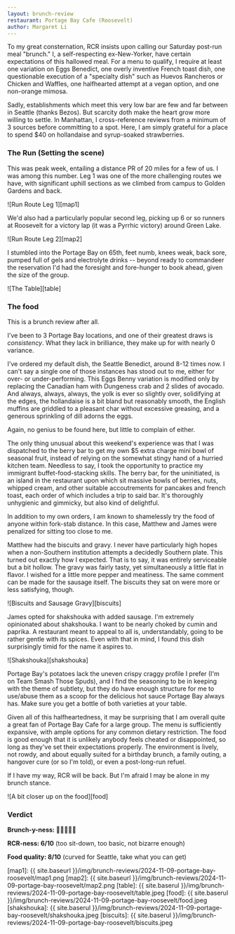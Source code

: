 ```yaml
---
layout: brunch-review
restaurant: Portage Bay Cafe (Roosevelt)
author: Margaret Li
---
```


To my great consternation, RCR insists upon calling our Saturday post-run meal "brunch." I, a self-respecting ex-New-Yorker, have certain expectations of this hallowed meal. For a menu to qualify, I require at least one variation on Eggs Benedict, one overly inventive French toast dish, one questionable execution of a "specialty dish" such as Huevos Rancheros or Chicken and Waffles, one halfhearted attempt at a vegan option, and one non-orange mimosa. 

Sadly, establishments which meet this very low bar are few and far between in Seattle (thanks Bezos). But scarcity doth make the heart grow more willing to settle. In Manhattan, I cross-reference reviews from a minimum of 3 sources before committing to a spot. Here, I am simply grateful for a place to spend $40 on hollandaise and syrup-soaked strawberries.

### The Run (Setting the scene)

This was peak week, entailing a distance PR of 20 miles for a few of us. I was among this number.
Leg 1 was one of the more challenging routes we have, with significant uphill sections as we climbed from campus to Golden Gardens and back.

![Run Route Leg 1][map1]

We'd also had a particularly popular second leg, picking up 6 or so runners at Roosevelt for a victory lap (it was a Pyrrhic victory) around Green Lake.

![Run Route Leg 2][map2]

I stumbled into the Portage Bay on 65th, feet numb, knees weak, back sore, pumped full of gels and electrolyte drinks -- beyond ready to commandeer the reservation I'd had the foresight and fore-hunger to book ahead, given the size of the group.

![The Table][table]


### The food

This is a brunch review after all.

I've been to 3 Portage Bay locations, and one of their greatest draws is *consistency*. What they lack in brilliance, they make up for with nearly 0 variance. 

I've ordered my default dish, the Seattle Benedict, around 8-12 times now. I can't say a single one of those instances has stood out to me, either for over- or under-performing. This Eggs Benny variation is modified only by replacing the Canadian ham with Dungeness crab and 2 slides of avocado. And always, always, always, the yolk is ever so slightly over, solidifying at the edges, the hollandaise is a bit bland but reasonably smooth, the English muffins are griddled to a pleasant char without excessive greasing, and a generous sprinkling of dill adorns the eggs. 

Again, no genius to be found here, but little to complain of either. 

The only thing unusual about this weekend's experience was that I was dispatched to the berry bar to get my own $5 extra charge mini bowl of seasonal fruit, instead of relying on the somewhat stingy hand of a hurried kitchen team. Needless to say, I took the opportunity to practice my immigrant buffet-food-stacking skills. The berry bar, for the uninitiated, is an island in the restaurant upon which sit massive bowls of berries, nuts, whipped cream, and other suitable accoutrements for pancakes and french toast, each order of which includes a trip to said bar. It's thoroughly unhygienic and gimmicky, but also kind of delightful.

In addition to my own orders, I am known to shamelessly try the food of anyone within fork-stab distance. In this case, Matthew and James were penalized for sitting too close to me. 

Matthew had the biscuits and gravy. I never have particularly high hopes when a non-Southern institution attempts a decidedly Southern plate. This turned out exactly how I expected. That is to say, it was entirely serviceable but a bit hollow. The gravy was fairly tasty, yet simultaneously a little flat in flavor. I wished for a little more pepper and meatiness. The same comment can be made for the sausage itself. The biscuits they sat on were more or less satisfying, though.

![Biscuits and Sausage Gravy][biscuits]

James opted for shakshouka with added sausage. I'm extremely opinionated about shakshouka. I want to be nearly choked by cumin and paprika. A restaurant meant to appeal to all is, understandably, going to be rather gentle with its spices. Even with that in mind, I found this dish surprisingly timid for the name it aspires to.

![Shakshouka][shakshouka]

Portage Bay's potatoes lack the uneven crispy craggy profile I prefer (I'm on Team Smash Those Spuds), and I find the seasoning to be in keeping with the theme of subtlety, but they do have enough structure for me to use/abuse them as a scoop for the delicious hot sauce Portage Bay always has. Make sure you get a bottle of both varieties at your table.

Given all of this halfheartedness, it may be surprising that I am overall quite a great fan of Portage Bay Cafe for a large group. The menu is sufficiently expansive, with ample options for any common dietary restriction. The food is good enough that it is unlikely anybody feels cheated or disappointed, so long as they've set their expectations properly. The environment is lively, not rowdy, and about equally suited for a birthday brunch, a family outing, a hangover cure (or so I'm told), or even a post-long-run refuel.

If I have my way, RCR will be back. But I'm afraid I may be alone in my brunch stance.

![A bit closer up on the food][food]

### Verdict
**Brunch-y-ness: 🍳🥞🥓🧇🍵** 

**RCR-ness: 6/10** (too sit-down, too basic, not bizarre enough) 

**Food quality: 8/10** (curved for Seattle, take what you can get) 











[map1]: {{ site.baseurl }}/img/brunch-reviews/2024-11-09-portage-bay-roosevelt/map1.png
[map2]: {{ site.baseurl }}/img/brunch-reviews/2024-11-09-portage-bay-roosevelt/map2.png
[table]: {{ site.baserul }}/img/brunch-reviews/2024-11-09-portage-bay-roosevelt/table.jpeg
[food]: {{ site.baserul }}/img/brunch-reviews/2024-11-09-portage-bay-roosevelt/food.jpeg
[shakshouka]: {{ site.baserul }}/img/brunch-reviews/2024-11-09-portage-bay-roosevelt/shakshouka.jpeg
[biscuits]: {{ site.baserul }}/img/brunch-reviews/2024-11-09-portage-bay-roosevelt/biscuits.jpeg